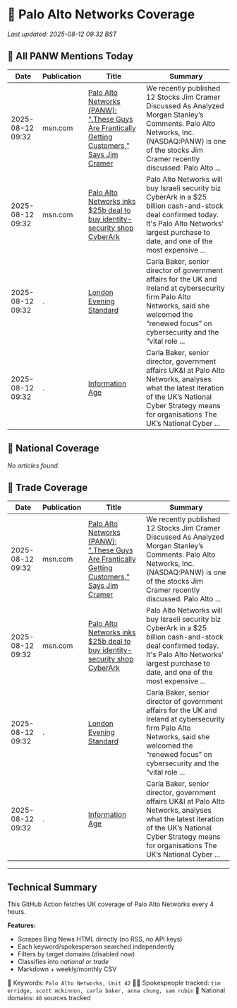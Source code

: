 # 🔐 Palo Alto Networks Coverage

_Last updated: 2025-08-12 09:32 BST_

## 📌 All PANW Mentions Today

| Date | Publication | Title | Summary |
|------|-------------|--------|---------|
| 2025-08-12 09:32 | msn.com | [Palo Alto Networks (PANW): “.These Guys Are Frantically Getting Customers,” Says Jim Cramer](https://www.msn.com/en-us/money/markets/palo-alto-networks-panw-these-guys-are-frantically-getting-customers-says-jim-cramer/ar-AA1JdDuX?ocid=BingNewsVerp) | We recently published 12 Stocks Jim Cramer Discussed As Analyzed Morgan Stanley’s Comments. Palo Alto Networks, Inc. (NASDAQ:PANW) is one of the stocks Jim Cramer recently discussed. Palo Alto ... |
| 2025-08-12 09:32 | msn.com | [Palo Alto Networks inks $25b deal to buy identity-security shop CyberArk](https://www.msn.com/en-us/money/technologyinvesting/palo-alto-networks-inks-25b-deal-to-buy-identity-security-shop-cyberark/ar-AA1JACgi?ocid=BingNewsVerp) | Palo Alto Networks will buy Israeli security biz CyberArk in a $25 billion cash-and-stock deal confirmed today. It's Palo Alto Networks' largest purchase to date, and one of the most expensive ... |
| 2025-08-12 09:32 | . | [London Evening Standard](/news/search?q=site%3awww.standard.co.uk&FORM=NWBCLM) | Carla Baker, senior director of government affairs for the UK and Ireland at cybersecurity firm Palo Alto Networks, said she welcomed the “renewed focus” on cybersecurity and the “vital role ... |
| 2025-08-12 09:32 | . | [Information Age](/news/search?q=site%3awww.information-age.com&FORM=NWBCLM) | Carla Baker, senior director, government affairs UK&I at Palo Alto Networks, analyses what the latest iteration of the UK’s National Cyber Strategy means for organisations The UK’s National Cyber ... |

## 📰 National Coverage

_No articles found._

## 📘 Trade Coverage

| Date | Publication | Title | Summary |
|------|-------------|--------|---------|
| 2025-08-12 09:32 | msn.com | [Palo Alto Networks (PANW): “.These Guys Are Frantically Getting Customers,” Says Jim Cramer](https://www.msn.com/en-us/money/markets/palo-alto-networks-panw-these-guys-are-frantically-getting-customers-says-jim-cramer/ar-AA1JdDuX?ocid=BingNewsVerp) | We recently published 12 Stocks Jim Cramer Discussed As Analyzed Morgan Stanley’s Comments. Palo Alto Networks, Inc. (NASDAQ:PANW) is one of the stocks Jim Cramer recently discussed. Palo Alto ... |
| 2025-08-12 09:32 | msn.com | [Palo Alto Networks inks $25b deal to buy identity-security shop CyberArk](https://www.msn.com/en-us/money/technologyinvesting/palo-alto-networks-inks-25b-deal-to-buy-identity-security-shop-cyberark/ar-AA1JACgi?ocid=BingNewsVerp) | Palo Alto Networks will buy Israeli security biz CyberArk in a $25 billion cash-and-stock deal confirmed today. It's Palo Alto Networks' largest purchase to date, and one of the most expensive ... |
| 2025-08-12 09:32 | . | [London Evening Standard](/news/search?q=site%3awww.standard.co.uk&FORM=NWBCLM) | Carla Baker, senior director of government affairs for the UK and Ireland at cybersecurity firm Palo Alto Networks, said she welcomed the “renewed focus” on cybersecurity and the “vital role ... |
| 2025-08-12 09:32 | . | [Information Age](/news/search?q=site%3awww.information-age.com&FORM=NWBCLM) | Carla Baker, senior director, government affairs UK&I at Palo Alto Networks, analyses what the latest iteration of the UK’s National Cyber Strategy means for organisations The UK’s National Cyber ... |


---

## Technical Summary

This GitHub Action fetches UK coverage of Palo Alto Networks every 4 hours.

**Features:**
- Scrapes Bing News HTML directly (no RSS, no API keys)
- Each keyword/spokesperson searched independently
- Filters by target domains (disabled now)
- Classifies into _national_ or _trade_
- Markdown + weekly/monthly CSV

📌 Keywords: `Palo Alto Networks, Unit 42`
🧑‍💼 Spokespeople tracked: `tim erridge, scott mckinnon, carla baker, anna chung, sam rubin`
📰 National domains: `40` sources tracked

